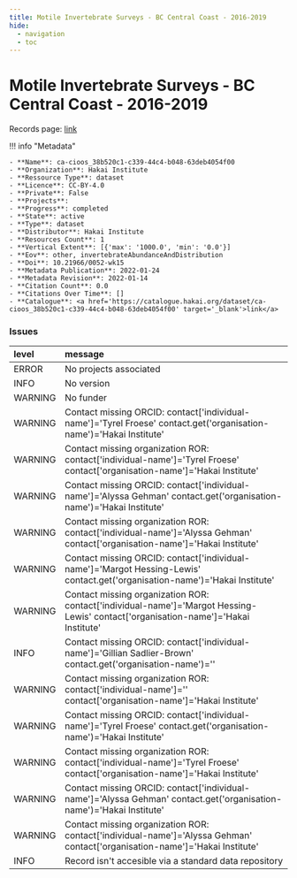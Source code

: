 ```yaml
---
title: Motile Invertebrate Surveys - BC Central Coast - 2016-2019
hide:
  - navigation
  - toc
---
```


# Motile Invertebrate Surveys - BC Central Coast - 2016-2019

Records page: <a href='https://catalogue.hakai.org/dataset/ca-cioos_38b520c1-c339-44c4-b048-63deb4054f00' target='_blank'>link</a>

<div id='map'></div>

!!! info "Metadata"
    
    - **Name**: ca-cioos_38b520c1-c339-44c4-b048-63deb4054f00 
    - **Organization**: Hakai Institute 
    - **Ressource Type**: dataset 
    - **Licence**: CC-BY-4.0 
    - **Private**: False 
    - **Projects**:  
    - **Progress**: completed 
    - **State**: active 
    - **Type**: dataset 
    - **Distributor**: Hakai Institute 
    - **Resources Count**: 1 
    - **Vertical Extent**: [{'max': '1000.0', 'min': '0.0'}] 
    - **Eov**: other, invertebrateAbundanceAndDistribution 
    - **Doi**: 10.21966/0052-wk15 
    - **Metadata Publication**: 2022-01-24 
    - **Metadata Revision**: 2022-01-14 
    - **Citation Count**: 0.0 
    - **Citations Over Time**: [] 
    - **Catalogue**: <a href='https://catalogue.hakai.org/dataset/ca-cioos_38b520c1-c339-44c4-b048-63deb4054f00' target='_blank'>link</a> 

### Issues

| level   | message                                                                                                                             |
|:--------|:------------------------------------------------------------------------------------------------------------------------------------|
| ERROR   | No projects associated                                                                                                              |
| INFO    | No version                                                                                                                          |
| WARNING | No funder                                                                                                                           |
| WARNING | Contact missing ORCID: contact['individual-name']='Tyrel Froese' contact.get('organisation-name')='Hakai Institute'                 |
| WARNING | Contact missing organization ROR:  contact['individual-name']='Tyrel Froese' contact['organisation-name']='Hakai Institute'         |
| WARNING | Contact missing ORCID: contact['individual-name']='Alyssa Gehman' contact.get('organisation-name')='Hakai Institute'                |
| WARNING | Contact missing organization ROR:  contact['individual-name']='Alyssa Gehman' contact['organisation-name']='Hakai Institute'        |
| WARNING | Contact missing ORCID: contact['individual-name']='Margot Hessing-Lewis' contact.get('organisation-name')='Hakai Institute'         |
| WARNING | Contact missing organization ROR:  contact['individual-name']='Margot Hessing-Lewis' contact['organisation-name']='Hakai Institute' |
| INFO    | Contact missing ORCID: contact['individual-name']='Gillian Sadlier-Brown' contact.get('organisation-name')=''                       |
| WARNING | Contact missing organization ROR:  contact['individual-name']='' contact['organisation-name']='Hakai Institute'                     |
| WARNING | Contact missing ORCID: contact['individual-name']='Tyrel Froese' contact.get('organisation-name')='Hakai Institute'                 |
| WARNING | Contact missing organization ROR:  contact['individual-name']='Tyrel Froese' contact['organisation-name']='Hakai Institute'         |
| WARNING | Contact missing ORCID: contact['individual-name']='Alyssa Gehman' contact.get('organisation-name')='Hakai Institute'                |
| WARNING | Contact missing organization ROR:  contact['individual-name']='Alyssa Gehman' contact['organisation-name']='Hakai Institute'        |
| INFO    | Record isn't accesible via a standard data repository                                                                               |

<script>
   document.addEventListener("DOMContentLoaded", function() {
    var map = L.map('map').setView([51.505, -125.09], 5);
    L.tileLayer('https://tile.openstreetmap.org/{z}/{x}/{y}.png', {
        maxZoom: 19,
        attribution: '&copy; <a href="http://www.openstreetmap.org/copyright">OpenStreetMap</a>'
    }).addTo(map);
    var geojsonFeature = {
        "type": "Feature",
        "properties": {
            "name" : "Motile Invertebrate Surveys - BC Central Coast - 2016-2019"
        },
        "geometry": {'type': 'Polygon', 'coordinates': [[[-128.17220557, 51.63545826], [-128.12482703, 51.63545826], [-128.12482703, 51.67145577], [-128.17220557, 51.67145577], [-128.17220557, 51.63545826]]]}
    }
    L.geoJSON(geojsonFeature).addTo(map);
   })
</script>